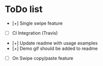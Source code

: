 # ToDo list

- [+] Single swipe feature
- [ ] CI Integration (Travis)
- [+] Update readme with usage examples
- [+] Demo gif should be added to readme
- [ ] On Swipe copy/paste feature

